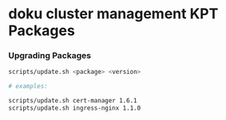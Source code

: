 # doku cluster management KPT Packages

### Upgrading Packages

```sh
scripts/update.sh <package> <version>

# examples:

scripts/update.sh cert-manager 1.6.1
scripts/update.sh ingress-nginx 1.1.0
```
